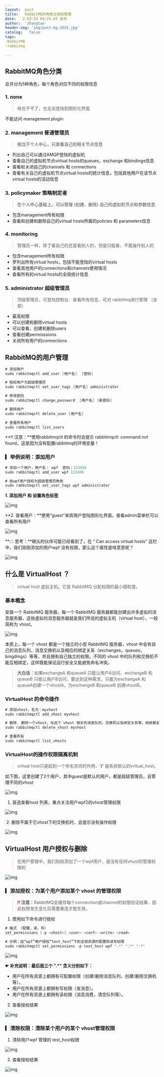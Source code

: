 ```yaml
---
layout:  post
title:   RabbitMQ的角色分类和管理
date:   2-03-24 09:25:43 发布
author:  'zhangtao'
header-img: 'img/post-bg-2015.jpg'
catalog:   false
tags:
-RabbitMQ
-rabbitmq

---
```


## RabbitMQ角色分类

总共分为5种角色，每个角色对应不同的权限信息

### 

### 1. none

>啥也干不了，也无法登陆到图形化界面

不能访问 management plugin



### 2. management 普通管理员

><span style="color:#494949;">相当于个人中心，只查看自己的相关节点信息</span>

- 列出自己可以通过AMQP登陆的虚拟机 
- 查看自己的虚拟机节点virtual hosts的queues，exchange 和bindings信息 
- 查看和关闭自己的channels 和 connections 
- 查看有关自己的虚拟机节点virtual hosts的统计信息，包括其他用户在该节点virtual hosts的活动信息



### 3. policymaker 策略制定者

><span style="color:#494949;">在个人中心基础上，可以管理 (创建、删除) 自己的虚拟机节点和参数信息</span>

- 包含management所有权限 
- 查看和创建和删除自己的virtual hosts所属的policies 和 parameters信息

### 

### 4. monitoring

>管理员一样，除了看自己的还是看别人的，但是只能看，不能操作别人的

- 包含management所有权限 
- 罗列出所有virtual hosts，包括不能登陆的virtual hosts 
- 查看其他用户的connections和channels使用情况 
- 查看所有的virtual hosts的全局统计信息

### 

### 5. administrator 超级管理员

>顶级管理员，可登陆控制台、查看所有信息、可对 rabbitmq进行管理 （全部）

- 最高权限 
- 可以创建和删除virtual hosts 
- 可以查看，创建和删除users 
- 查看创建permisssions 
- 关闭所有用户的connections



## 

## RabbitMQ的用户管理

```java
# 添加用户
sudo rabbitmqctl add_user [用户名]  [密码]  

# 授权用户为超级管理员
sudo rabbitmqctl set_user_tags [用户名] administrator  

# 修改密码
sudo rabbitmqctl change_password  [用户名] [新密码]   

# 删除用户
sudo rabbitmqctl delete_user [用户名] 

# 查看所有用户
sudo rabbitmqctl list_users
```

**!! 注意：**使用rabbitmqctl 的命令时会提示 rabbitmqctl: command not found，这是因为没有配置rabbitmq的环境变量！





### ▎举例说明：添加用户

```java
# 添加一个用户，用户名： wpf  密码：123456
sudo rabbitmqctl add_user wpf 123456

# 给wpf用户授权为超级管理员角色
sudo rabbitmqctl set_user_tags wpf administrator
```

**1. 添加用户 和 设置角色标签**


![img](https://img-blog.csdnimg.cn/25df1b3d9ae446b596f1ed3a146de223.png?x-oss-process=image/watermark,type_d3F5LXplbmhlaQ,shadow_50,text_Q1NETiBAwrfmooXoirHljYHkuIk=,size_20,color_FFFFFF,t_70,g_se,x_16)

**2. 查看用户：**使用“guest”来宾用户登陆图形化界面，查看admin菜单栏可以查看所有用户


![img](https://img-blog.csdnimg.cn/0a15fa9c970241629efdb24248e0e080.png?x-oss-process=image/watermark,type_d3F5LXplbmhlaQ,shadow_50,text_Q1NETiBAwrfmooXoirHljYHkuIk=,size_20,color_FFFFFF,t_70,g_se,x_16)



**☁ 思考：**眼尖的伙伴可能已经看到了，在 “ Can access virtual hosts” 这栏中，我们刚刚添加的用户wpf 没有权限，那么这个属性是啥意思呢？


![img](https://img-blog.csdnimg.cn/dcc9f89a42b348ba9af76087c403faea.png?x-oss-process=image/watermark,type_d3F5LXplbmhlaQ,shadow_50,text_Q1NETiBAwrfmooXoirHljYHkuIk=,size_20,color_FFFFFF,t_70,g_se,x_16) &nbsp;

### 

## 什么是 VirtualHost ？

>virtual host 虚拟主机。它是 RabbitMQ 分配权限的最小细粒度。

### 基本概念

安装一个 RabbitMQ 服务器，每一个 RabbitMQ 服务器都能创建出许多虚拟的消息服务器，这些虚拟的消息服务器就是我们所说的虚拟主机（virtual host），一般简称为 vhost。


![img](https://img-blog.csdnimg.cn/53dd5abf0afe4281b4103b66cb3c5425.png?x-oss-process=image/watermark,type_d3F5LXplbmhlaQ,shadow_50,text_Q1NETiBAwrfmooXoirHljYHkuIk=,size_20,color_FFFFFF,t_70,g_se,x_16)

本质上，每一个 vhost 都是一个独立的小型 RabbitMQ 服务器，vhost 中会有自己的消息队列、消息交换机以及相应的绑定关系（exchanges，queues，bingdings）等等，并且拥有自己独立的权限。不同的 vhost 中的队列和交换机不能互相绑定，这样既能保证运行安全又能避免命名冲突。

><strong>大白话：</strong>如果exchangeA 和queueA 只能让用户A访问，exchangeB 和queueB 只能让用户B访问，要达到这种需求，只能为exchangeA 和queueA创建一个vhostA，为exchangeB 和queueB 创建vhostB。



### VirtualHost 的命令操作

```java
# 添加vhost，名为：myvhost
sudo rabbitmqctl add_vhost myvhost

# 删除, 删除一个vhost，与这个 vhost 相关的消息队列、交换机以及绑定关系等，统统都会被删除。
sudo rabbitmqctl delete_vhost myvhost

# 查看所有
sudo rabbitmqctl list_vhosts
```



### VirtualHost的操作权限隔离机制

>virtual host只是起到一个命名空间的作用，'<strong><span style="color:#be191c;">/</span></strong>' 是系统默认的vritual_host。

如下图，这里创建了2个用户，其中guest是默认的用户，都是超级管理员，且管理不同的vhost


![img](https://img-blog.csdnimg.cn/270a6a9d380e404598e6b32530b57e6b.png?x-oss-process=image/watermark,type_d3F5LXplbmhlaQ,shadow_50,text_Q1NETiBAwrfmooXoirHljYHkuIk=,size_20,color_FFFFFF,t_70,g_se,x_16)



1. 首选查看host 列表，重点关注用户wpf2的vhost管理权限


![img](https://img-blog.csdnimg.cn/b39ffa2d32d14ad2a1bb349723bedcb0.png?x-oss-process=image/watermark,type_d3F5LXplbmhlaQ,shadow_50,text_Q1NETiBAwrfmooXoirHljYHkuIk=,size_20,color_FFFFFF,t_70,g_se,x_16)

&nbsp;2. 删除不属于它vhost下的交换机时，会提示没有操作权限


![img](https://img-blog.csdnimg.cn/0ec39f44d81d44ec944609879d56e9dc.png?x-oss-process=image/watermark,type_d3F5LXplbmhlaQ,shadow_50,text_Q1NETiBAwrfmooXoirHljYHkuIk=,size_20,color_FFFFFF,t_70,g_se,x_16)

### 



## VirtualHost 用户授权与删除

>在用户管理中，我们刚刚添加了一个wpf用户，是没有任何vhost的管理权限的


![img](https://img-blog.csdnimg.cn/d691301e5e5747ddbf229f48e59c3c40.png?x-oss-process=image/watermark,type_d3F5LXplbmhlaQ,shadow_50,text_Q1NETiBAwrfmooXoirHljYHkuIk=,size_20,color_FFFFFF,t_70,g_se,x_16)



### ▎添加授权：为某个用户添加某个 vhost 的管理权限

><strong><span style="color:#be191c;">!! </span>注意：</strong>RabbitMQ会缓存每个connection或channel的权限验证结果、因此权限发生变化后需要重连才能生效。

1. 使用如下命令进行授权

```java
# 格式 （配置，读，写）
set_permissions [-p <vhost>] <user> <conf> <write> <read>

# 示例：给“wpf”用户授权“test_host”下的全部资源的配置和读写权限
sudo rabbitmqctl set_permissions -p test_host wpf ".*" ".*" ".*"
```




![img](https://img-blog.csdnimg.cn/7a9987cfcf5e440388eb1ae3dd082087.png?x-oss-process=image/watermark,type_d3F5LXplbmhlaQ,shadow_50,text_Q1NETiBAwrfmooXoirHljYHkuIk=,size_20,color_FFFFFF,t_70,g_se,x_16)

**☛ 补充说明：最后面三个 ".*" 含义分别如下：**

- 用户在所有资源上都拥有可配置权限（创建/删除消息队列、创建/删除交换机等）。 
- 用户在所有资源上都拥有写权限（发消息）。 
- 用户在所有资源上都拥有读权限（消息消费，清空队列等）。



2. 查看授权结果


![img](https://img-blog.csdnimg.cn/6e9fcb5892f5417a91b840a61ae4109f.png?x-oss-process=image/watermark,type_d3F5LXplbmhlaQ,shadow_50,text_Q1NETiBAwrfmooXoirHljYHkuIk=,size_20,color_FFFFFF,t_70,g_se,x_16)





### ▎清除权限：清除某个用户的某个 vhost管理权限

1. 清除用户wpf 管理的 test_host权限


![img](https://img-blog.csdnimg.cn/6e02f02495ac41518741a46de5ea6977.png?x-oss-process=image/watermark,type_d3F5LXplbmhlaQ,shadow_50,text_Q1NETiBAwrfmooXoirHljYHkuIk=,size_20,color_FFFFFF,t_70,g_se,x_16)

2. 查看授权结果&nbsp;


![img](https://img-blog.csdnimg.cn/9f97fe23692c4e9ca7c3b4a64a6da479.png?x-oss-process=image/watermark,type_d3F5LXplbmhlaQ,shadow_50,text_Q1NETiBAwrfmooXoirHljYHkuIk=,size_20,color_FFFFFF,t_70,g_se,x_16)








